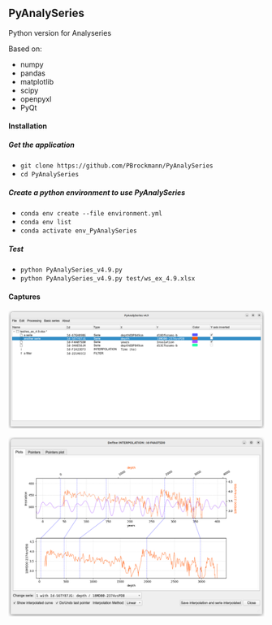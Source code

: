 ## PyAnalySeries

Python version for Analyseries

Based on:
 * numpy
 * pandas
 * matplotlib
 * scipy
 * openpyxl
 * PyQt

#### Installation

##### Get the application
 * `git clone https://github.com/PBrockmann/PyAnalySeries`
 * `cd PyAnalySeries`

##### Create a python environment to use PyAnalySeries 

 * `conda env create --file environment.yml`
 * `conda env list`
 * `conda activate env_PyAnalySeries`

##### Test
 * `python PyAnalySeries_v4.9.py`
 * `python PyAnalySeries_v4.9.py test/ws_ex_4.9.xlsx`

#### Captures

![ScreenShot1](capture_v4.9_01.png) 


![ScreenShot2](capture_v4.9_02.png) 
